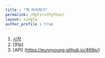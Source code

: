 ```yaml
---
title : "책 따라하기"
permalink: /MyFirstPython/
layout: single
author_profile : true
---
```


1. [시작](https://eunnyoung.github.io/MyFirstPythonStart/)
2. [91p]
3. [API] (https://eunnyoung.github.io/469p/)
